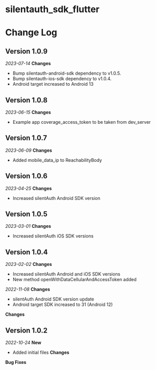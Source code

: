 # silentauth_sdk_flutter
# Change Log
## Version 1.0.9
_2023-07-14_
**Changes**
- Bump silentauth-android-sdk dependency to v1.0.5.
- Bump silentauth-ios-sdk dependency to v1.0.4.
- Android target increased to Android 13
## Version 1.0.8
_2023-06-15_
**Changes**
- Example app coverage_access_token to be taken from dev_server
## Version 1.0.7
_2023-06-09_
**Changes**
- Added mobile_data_ip to ReachabilityBody
## Version 1.0.6
_2023-04-25_
**Changes**
- Increased silentAuth Android SDK version
## Version 1.0.5
_2023-03-01_
**Changes**
- Increased silentAuth iOS SDK versions

## Version 1.0.4
_2023-02-02_
**Changes**
- Increased silentAuth Android and iOS SDK versions
- New method openWithDataCellularAndAccessToken added

_2022-11-08_
**Changes**
- silentAuth Android SDK version update
- Android target SDK increased to 31 (Android 12)

**Changes**
## Version 1.0.2
_2022-10-24_
**New**
- Added initial files
**Changes**

**Bug Fixes**


